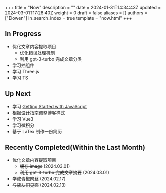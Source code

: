+++
title = "Now"
description = ""
date = 2024-01-31T14:34:43Z
updated = 2024-03-01T17:28:40Z
weight = 0
draft = false
aliases = []
authors = ["Elowen"]
in_search_index = true
template = "now.html"
+++

## In Progress

- 优化文章内容提取项目
  - 优化错误处理机制
  - 利用 gpt-3-turbo 完成文章分类
- 学习抽组件
- 学习 Three.js
- 学习 TS

## Up Next

- 学习 [Getting Started with JavaScript](https://frontendmasters.com/courses/getting-started-javascript-v2/)
- 根据[设计指南](https://anthonyhobday.com/sideprojects/saferules/)调整博客样式
- 学习 Vue3
- 学习微积分
- 基于 LaTex 制作一份简历

## Recently Completed(Within the Last Month)

- 优化文章内容提取项目
  - ~~缓存 image~~ (2024.03.01)
  - ~~利用 gpt-3-turbo 完成文章摘要~~ (2024.03.01)
- ~~学成青椒肉丝~~ (2024.02.17)
- ~~与挚友们见面~~ (2024.02.13)
